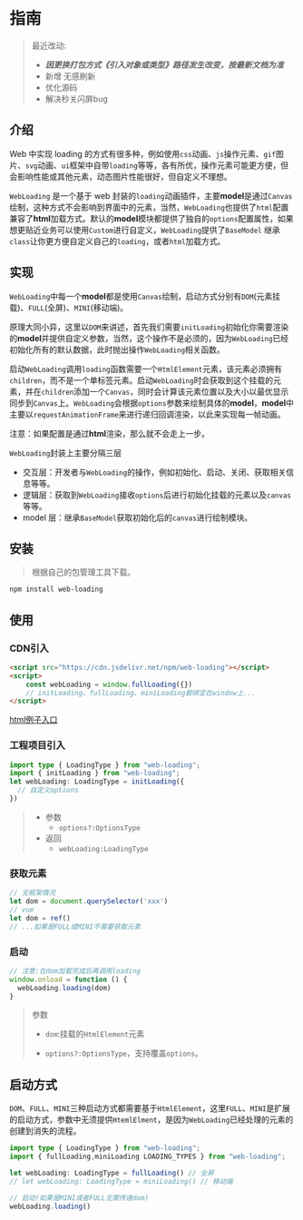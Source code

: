 # 指南

>  最近改动:
>
> + ***因更换打包方式《引入对象或类型》路径发生改变，按最新文档为准***
> + 新增 无感刷新
> + 优化源码
> + 解决秒关闪屏bug

## 介绍

Web 中实现 loading 的方式有很多种，例如使用`css`动画、`js`操作元素、`gif`图片、`svg`动画、`ui`框架中自带`loading`等等，各有所优，操作元素可能更方便，但会影响性能或其他元素，动态图片性能很好，但自定义不理想。

`WebLoading` 是一个基于 web 封装的`loading`动画插件，主要**model**是通过`Canvas`绘制，这种方式不会影响到界面中的元素，当然，`WebLoading`也提供了`html`配置兼容了**html**加载方式。默认的**model**模块都提供了独自的`options`配置属性，如果想更贴近业务可以使用`Custom`进行自定义，`WebLoading`提供了`BaseModel` 继承`class`让你更方便自定义自己的`loading`，或者`html`加载方式。

## 实现

`WebLoading`中每一个**model**都是使用`Canvas`绘制，启动方式分别有`DOM`(元素挂载)、`FULL`(全屏)、`MINI`(移动端)。

原理大同小异，这里以`DOM`来讲述，首先我们需要`initLoading`初始化你需要渲染的**model**并提供自定义参数，当然，这个操作不是必须的，因为`WebLoading`已经初始化所有的默认数据，此时抛出操作`WebLoading`相关函数。

启动`WebLoading`调用`loading`函数需要一个`HtmlElement`元素，该元素必须拥有`children`，而不是一个单标签元素。启动`WebLoading`时会获取到这个挂载的元素，并在`children`添加一个`Canvas`，同时会计算该元素位置以及大小以最优显示同步到`Canvas`上。`WebLoading`会根据`options`参数来绘制具体的**model**，**model**中主要以`requestAnimationFrame`来进行递归回调渲染，以此来实现每一帧动画。

注意：如果配置是通过**html**渲染，那么就不会走上一步。

`WebLoading`封装上主要分隔三层

- 交互层：开发者与`WebLoading`的操作，例如初始化、启动、关闭、获取相关信息等等。
- 逻辑层：获取到`WebLoading`接收`options`后进行初始化挂载的元素以及`canvas`等等。
- model 层：继承`BaseModel`获取初始化后的`canvas`进行绘制模块。

## 安装

> 根据自己的包管理工具下载。

```sh
npm install web-loading
```

## 使用

### CDN引入

```html
<script src="https://cdn.jsdelivr.net/npm/web-loading"></script>
<script>
	const webLoading = window.fullLoading({})
    // initLoading、fullLoading、miniLoading都绑定在window上...
</script>
```
[html例子入口](../document/use.md#原生html项目例子)


### 工程项目引入

```typescript
import type { LoadingType } from "web-loading";
import { initLoading } from "web-loading";
let webLoading: LoadingType = initLoading({
  // 自定义options
})
```

> - 参数
>   - `options?:OptionsType`
> - 返回
>   - `webLoading:LoadingType`

### 获取元素

```typescript
// 无框架情况
let dom = document.querySelector('xxx')
// vue
let dom = ref()
// ...如果是FULL或MINI不需要获取元素
```

### 启动

```typescript
// 注意:在dom加载完成后再调用loading
window.onload = function () {
  webLoading.loading(dom)
}
```

> 参数
>
> - `dom`:挂载的`HtmlElement`元素
>
> - `options?:OptionsType`，支持覆盖`options`。

## 启动方式

`DOM`、`FULL`、`MINI`三种启动方式都需要基于`HtmlElement`，这里`FULL`、`MINI`是扩展的启动方式，参数中无须提供`HtemlElment`，是因为`WebLoading`已经处理的元素的创建到消失的流程。

```typescript
import type { LoadingType } from "web-loading";
import { fullLoading,miniLoading LOADING_TYPES } from "web-loading";

let webLoading: LoadingType = fullLoading() // 全屏
// let webLoading: LoadingType = miniLoading() // 移动端

// 启动(如果是MINI或者FULL无需传递dom)
webLoading.loading()
```
